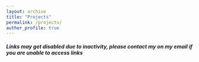 ```yaml
---
layout: archive
title: "Projects"
permalink: /projects/
author_profile: true
---
```


#### *Links may get disabled due to inactivity, please contact my on my email if you are unable to access links*
